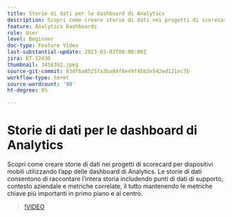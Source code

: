 ```yaml
---
title: Storie di dati per le dashboard di Analytics
description: Scopri come creare storie di dati nei progetti di scorecard per dispositivi mobili utilizzando l’app delle dashboard di Analytics. Le storie di dati consentono di raccontare l’intera storia includendo punti di dati di supporto, contesto aziendale e metriche correlate, il tutto mantenendo le metriche chiave più importanti in primo piano e al centro.
feature: Analytics Dashboards
role: User
level: Beginner
doc-type: Feature Video
last-substantial-update: 2023-03-03T00:00:00Z
jira: KT-12430
thumbnail: 3416392.jpeg
source-git-commit: 83dfba05257a3ba84f6e49f45b2e542ed121ec7b
workflow-type: tm+mt
source-wordcount: '98'
ht-degree: 0%

---
```



# Storie di dati per le dashboard di Analytics

Scopri come creare storie di dati nei progetti di scorecard per dispositivi mobili utilizzando l’app delle dashboard di Analytics. Le storie di dati consentono di raccontare l’intera storia includendo punti di dati di supporto, contesto aziendale e metriche correlate, il tutto mantenendo le metriche chiave più importanti in primo piano e al centro.

>[!VIDEO](https://video.tv.adobe.com/v/3416392/?quality=12&learn=on)
